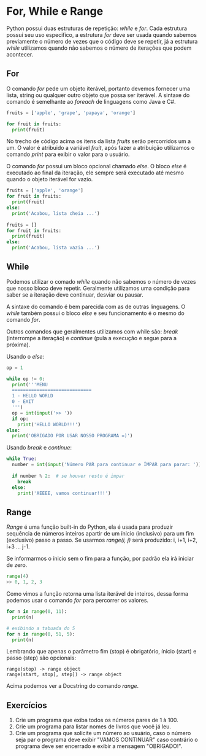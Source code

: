 # For, While e Range

Python possui duas estruturas de repetição: *while* e *for*. Cada estrutura possui seu uso especifico, a estrutura *for* deve ser usada quando sabemos previamente o número de vezes que o código deve se repetir, já a estrutura *while* utilizamos quando não sabemos o número de iterações que podem acontecer.

## For

O comando *for* pede um objeto iterável, portanto devemos fornecer uma lista, string ou qualquer
outro objeto que possa ser iterável. A sintaxe do comando é semelhante ao *foreach* de linguagens como Java e C#.

```python
fruits = ['apple', 'grape', 'papaya', 'orange']

for fruit in fruits:
  print(fruit)
```

No trecho de código acima os itens da lista *fruits* serão percorridos um a um. O valor é atribuido a variável *fruit*, após fazer a atribuição utilizamos o comando *print* para exibir o valor para o usuário.

O comando *for* possui um bloco opcional chamado *else*. O bloco *else* é executado ao final da iteração, ele sempre será executado até mesmo quando o objeto iterável for vazio.

```python
fruits = ['apple', 'orange']
for fruit in fruits:
  print(fruit)
else:
  print('Acabou, lista cheia ...')
  
fruits = []
for fruit in fruits:
  print(fruit)
else:
  print('Acabou, lista vazia ...')
```

## While

Podemos utilizar o comado *while* quando não sabemos o número de vezes que nosso bloco deve
repetir. Geralmente utilizamos uma condição para saber se a iteração deve continuar, desviar ou pausar.

A sintaxe do comando é bem parecida com as de outras linguagens. O *while* também possui
o bloco *else* e seu funcionamento é o mesmo do comando *for*.

Outros comandos que geralmentes utilizamos com while são: *break* (interrompe a iteração) e *continue* (pula a execução e segue para a próxima).

Usando o *else*:

```python
op = 1

while op != 0:
  print('''MENU
  =============================
  1 - HELLO WORLD
  0 - EXIT
  ''')
  op = int(input('>> '))
  if op:
    print('HELLO WORLD!!!')
else:
  print('OBRIGADO POR USAR NOSSO PROGRAMA =)')
```

Usando *break* e *continue*:

```python
while True:
  number = int(input('Número PAR para continuar e ÍMPAR para parar: '))
  
  if number % 2:  # se houver resto é impar
    break
  else:
    print('AEEEE, vamos continuar!!!')
```

## Range

*Range* é uma função built-in do Python, ela é usada para produzir sequência de números inteiros apartir de um ínicio (inclusivo) para um fim (exclusivo) passo a passo. Se usarmos *range(i, j)* será produzido: i, i+1, i+2, i+3 ... j-1.

Se informarmos o ínicio sem o fim para a função, por padrão ela irá iniciar de zero.

```python
range(4)
>> 0, 1, 2, 3
```

Como vimos a função retorna uma lista iterável de inteiros, dessa forma podemos usar o comando *for* para percorrer os valores.

```python
for n in range(0, 11):
  print(n)

# exibindo a tabuada do 5
for n in range(0, 51, 5):
  print(n)
```

Lembrando que apenas o parâmetro fim (stop) é obrigatório, ínicio (start) e passo (step) são opcionais:

```
range(stop) -> range object
range(start, stop[, step]) -> range object
```

Acima podemos ver a Docstring do comando *range*.



## Exercícios

1. Crie um programa que exiba todos os números pares de 1 à 100.
2. Crie um programa para listar nomes de livros que você já leu.
3. Crie um programa que solicite um número ao usuário, caso o número seja par o programa deve exibir "VAMOS CONTINUAR" caso contrário o programa deve ser encerrado e exibir a mensagem "OBRIGADO!".